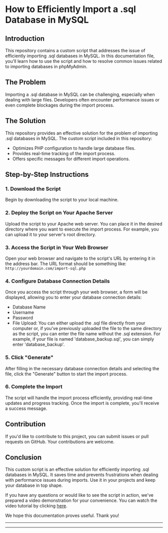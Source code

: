 # How to Efficiently Import a .sql Database in MySQL

## Introduction

This repository contains a custom script that addresses the issue of efficiently importing .sql databases in MySQL. In this documentation file, you'll learn how to use the script and how to resolve common issues related to importing databases in phpMyAdmin.

## The Problem

Importing a .sql database in MySQL can be challenging, especially when dealing with large files. Developers often encounter performance issues or even complete blockages during the import process.

## The Solution

This repository provides an effective solution for the problem of importing .sql databases in MySQL. The custom script included in this repository:

- Optimizes PHP configuration to handle large database files.
- Provides real-time tracking of the import process.
- Offers specific messages for different import operations.

## Step-by-Step Instructions

### 1. Download the Script

Begin by downloading the script to your local machine.

### 2. Deploy the Script on Your Apache Server

Upload the script to your Apache web server. You can place it in the desired directory where you want to execute the import process. For example, you can upload it to your server's root directory.

### 3. Access the Script in Your Web Browser

Open your web browser and navigate to the script's URL by entering it in the address bar. The URL format should be something like: `http://yourdomain.com/import-sql.php`

### 4. Configure Database Connection Details

Once you access the script through your web browser, a form will be displayed, allowing you to enter your database connection details:

- Database Name
- Username
- Password
- File Upload: You can either upload the .sql file directly from your computer or, if you've previously uploaded the file to the same directory as the script, you can enter the file name without the .sql extension. For example, if your file is named 'database_backup.sql', you can simply enter 'database_backup'.

### 5. Click "Generate"

After filling in the necessary database connection details and selecting the file, click the "Generate" button to start the import process.

### 6. Complete the Import

The script will handle the import process efficiently, providing real-time updates and progress tracking. Once the import is complete, you'll receive a success message.

## Contribution

If you'd like to contribute to this project, you can submit issues or pull requests on GitHub. Your contributions are welcome.

## Conclusion

This custom script is an effective solution for efficiently importing .sql databases in MySQL. It saves time and prevents frustrations when dealing with performance issues during imports. Use it in your projects and keep your database in top shape.

If you have any questions or would like to see the script in action, we've prepared a video demonstration for your convenience. You can watch the video tutorial by clicking [here](link-to-video).

We hope this documentation proves useful. Thank you!

---

---
